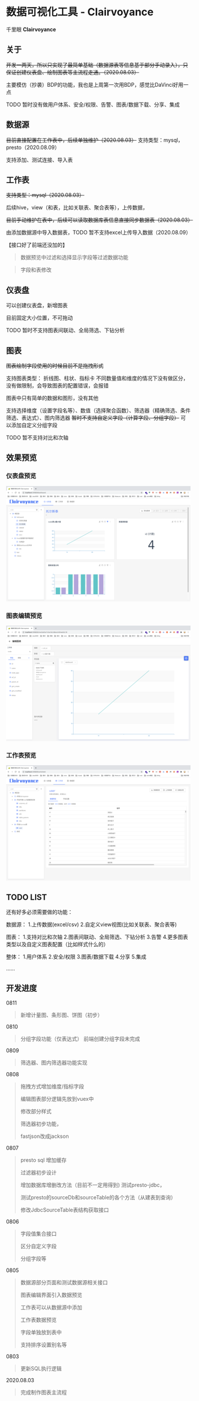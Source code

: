 # 数据可视化工具 - Clairvoyance
 千里眼 **Clairvoyance**

## 关于

~~开发一两天，所以只实现了最简单基础（数据源表等信息基于部分手动录入），只保证创建仪表盘、绘制图表等主流程走通。（2020.08.03）~~

主要模仿（抄袭）BDP的功能，我也是上周第一次用BDP，感觉比DaVinci好用一点

TODO 暂时没有做用户体系、安全/权限、告警、图表/数据下载、分享、集成

## 数据源

~~目前直接配置在工作表中，后续单独维护（2020.08.03）~~
支持类型：mysql，presto（2020.08.09）

支持添加、测试连接、导入表

## 工作表

~~支持类型：mysql（2020.08.03）~~

后续hive，view（和表，比如关联表、聚合表等），上传数据，

~~目前手动维护在表中，后续可以读取数据库表信息直接同步数据表（2020.08.03）~~

由添加数据源中导入数据表，TODO 暂不支持excel上传导入数据（2020.08.09）


【接口好了前端还没加的】

> 数据预览中过滤和选择显示字段等过滤数据功能

> 字段和表修改


## 仪表盘

可以创建仪表盘，新增图表

目前固定大小位置，不可拖动

TODO 暂时不支持图表间联动、全局筛选、下钻分析

## 图表

~~图表绘制字段使用的时候目前不是拖拽形式~~



支持图表类型：
折线图、柱状、指标卡
不同数量值和维度的情况下没有做区分，没有做限制，会导致图表的配置错误，会报错

图表中只有简单的数据和图形，没有其他

支持选择维度（设置字段名等）、数值（选择聚合函数）、筛选器（精确筛选、条件筛选、表达式）、图内筛选器
~~暂时不支持自定义字段（计算字段、分组字段）~~
可以添加自定义分组字段

TODO 暂不支持对比和次轴

## 效果预览

### 仪表盘预览
![仪表盘预览图](./dashboard.png)
### 图表编辑预览
![图表编辑预览图](./chart.png)
### 工作表预览
![工作表预览图](./workSheet.png)


## TODO LIST
还有好多必须需要做的功能：

数据源：
1.上传数据(excel/csv)
2.自定义view视图(比如关联表、聚合表等)

图表：
1.支持对比和次轴
2.图表间联动、全局筛选、下钻分析
3.告警
4.更多图表类型以及自定义图表配置（比如样式什么的）

整体：
1.用户体系
2.安全/权限
3.图表/数据下载
4.分享
5.集成

……

## 开发进度

0811
> 新增计量图、条形图、饼图（初步）

0810
> 分组字段功能（仅表达式）
> 前端创建分组字段未完成

0809

> 筛选器、图内筛选器功能实现

0808

> 拖拽方式增加维度/指标字段
>
> 编辑图表部分逻辑先放到vuex中 
>
> 修改部分样式
>
> 筛选器初步功能，
>
> fastjson改成jackson

0807

> presto sql 增加缓存
>
> 过滤器初步设计
>
> 增加数据库增删改方法（目前不一定用得到) 测试presto-jdbc，
>
> 测试presto的sourceDb和sourceTable的各个方法（从建表到查询） 
>
> 修改JdbcSourceTable表结构获取接口

0806

> 字段值集合接口
>
> 区分自定义字段 
>
> 分组字段等

0805	

> 数据源部分页面和测试数据源相关接口
>
> 图表编辑界面引入数据预览
>
> 工作表可以从数据源中添加
>
>  工作表数据预览
>
>  字段单独放到表中 
>
> 支持排序设置别名等

0803	

> 更新SQL执行逻辑

2020.08.03 	

> 完成制作图表主流程
